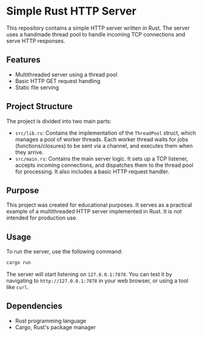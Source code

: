 # Simple Rust HTTP Server

This repository contains a simple HTTP server written in Rust. The server uses a handmade thread pool to handle incoming TCP connections and serve HTTP responses.

## Features

- Multithreaded server using a thread pool
- Basic HTTP GET request handling
- Static file serving

## Project Structure

The project is divided into two main parts:

- `src/lib.rs`: Contains the implementation of the `ThreadPool` struct, which manages a pool of worker threads. Each worker thread waits for jobs (functions/closures) to be sent via a channel, and executes them when they arrive.
- `src/main.rs`: Contains the main server logic. It sets up a TCP listener, accepts incoming connections, and dispatches them to the thread pool for processing. It also includes a basic HTTP request handler.

## Purpose

This project was created for educational purposes. It serves as a practical example of a multithreaded HTTP server implemented in Rust. It is not intended for production use.

## Usage

To run the server, use the following command:

```bash
cargo run
```

The server will start listening on `127.0.0.1:7878`. You can test it by navigating to `http://127.0.0.1:7878` in your web browser, or using a tool like `curl`.

## Dependencies

- Rust programming language
- Cargo, Rust's package manager
